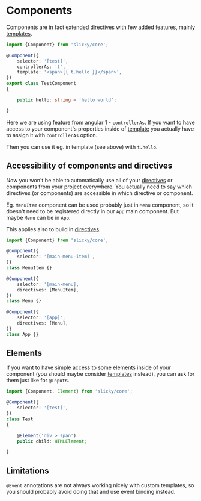 # Components

Components are in fact extended [directives](./directives.md) with few added 
features, mainly [templates](./templates.md).

```ts
import {Component} from 'slicky/core';

@Component({
	selector: '[test]',
	controllerAs: 't',
	template: '<span>{{ t.hello }}</span>',
})
export class TestComponent
{

	public hello: string = 'hello world';

}
```

Here we are using feature from angular 1 - `controllerAs`. If you want to have 
access to your component's properties inside of [template](./templates.md) you 
actually have to assign it with `controllerAs` option.

Then you can use it eg. in template (see above) with `t.hello`. 

## Accessibility of components and directives

Now you won't be able to automatically use all of your 
[directives](./directives.md) or components from your project everywhere. You 
actually need to say which directives (or components) are accessible in which 
directive or component.

Eg. `MenuItem` component can be used probably just in `Menu` component, so it 
doesn't need to be registered directly in our `App` main component. But maybe 
`Menu` can be in `App`.

This applies also to build in [directives](./directives.md).

```ts
import {Component} from 'slicky/core';

@Component({
	selector: '[main-menu-item]',
)}
class MenuItem {}

@Component({
	selector: '[main-menu],
	directives: [MenuItem],
})
class Menu {}

@Component({
	selector: '[app]',
	directives: [Menu],
)}
class App {}
```

## Elements

If you want to have simple access to some elements inside of your component 
(you should maybe consider [templates](./templates.md) instead), you can ask 
for them just like for `@Input`s. 

```ts
import {Component, Element} from 'slicky/core';

@Component({
	selector: '[test]',
})
class Test
{

	@Element('div > span')
	public child: HTMLElement;

}
```

## Limitations

`@Event` annotations are not always working nicely with custom templates, so you 
should probably avoid doing that and use event binding instead.
